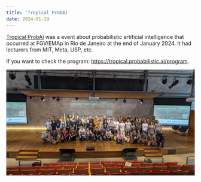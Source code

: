 ```yaml
---
title: 'Tropical ProbAi'
date: 2024-01-29
---
```


[Tropical ProbAi](tropical.probabilistic.ai) was a event about probabilistic artificial intelligence that occurred at FGV/EMAp in Rio de Janeiro at the end of January 2024. It had lecturers from MIT, Meta, USP, etc.

<!--more-->

If you want to check the program: https://tropical.probabilistic.ai/program.

![Photo of the participants](photo.webp "Photo of the participants (including me :cat:)")
